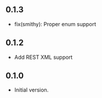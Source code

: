 ## 0.1.3

- fix(smithy): Proper enum support

## 0.1.2

- Add REST XML support

## 0.1.0

- Initial version.
